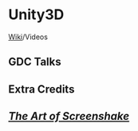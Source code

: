 # Unity3D
[Wiki](readme.md)/Videos

## GDC Talks

## Extra Credits

## [_The Art of Screenshake_](https://www.youtube.com/watch?v=AJdEqssNZ-U)
